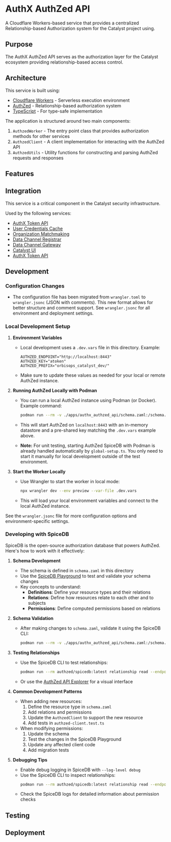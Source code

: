 # AuthX AuthZed API

A Cloudflare Workers-based service that provides a centralized Relationship-based Authorization system for the Catalyst project using.

## Purpose

The AuthX AuthZed API serves as the authorization layer for the Catalyst ecosystem providing relationship-based access control.

## Architecture

This service is built using:

- [Cloudflare Workers](https://developers.cloudflare.com/workers/) - Serverless execution environment
- [AuthZed](https://authzed.com/) - Relationship-based authorization system
- [TypeScript](https://www.typescriptlang.org/) - For type-safe implementation

The application is structured around two main components:

1. `AuthzedWorker` - The entry point class that provides authorization methods for other services
2. `AuthzedClient` - A client implementation for interacting with the AuthZed API
3. `AuthzedUtils` - Utility functions for constructing and parsing AuthZed requests and responses

## Features

## Integration

This service is a critical component in the Catalyst security infrastructure.

Used by the following services:

- [AuthX Token API](../authx_token_api/README.md)
- [User Credentials Cache](../user-credentials-cache/README.md)
- [Organization Matchmaking](../organization_matchmaking/README.md)
- [Data Channel Registrar](../data_channel_registrar/README.md)
- [Data Channel Gateway](../data_channel_gateway/README.md)
- [Catalyst UI](../catalyst-ui/README.md)
- [AuthX Token API](../authx_token_api/README.md)

## Development

### Configuration Changes

- The configuration file has been migrated from `wrangler.toml` to `wrangler.jsonc` (JSON with comments). This new format allows for better structure and comment support. See `wrangler.jsonc` for all environment and deployment settings.

### Local Development Setup

1. **Environment Variables**
   - Local development uses a `.dev.vars` file in this directory. Example:

     ```env
     AUTHZED_ENDPOINT="http://localhost:8443"
     AUTHZED_KEY="atoken"
     AUTHZED_PREFIX="orbisops_catalyst_dev/"
     ```

   - Make sure to update these values as needed for your local or remote AuthZed instance.

2. **Running AuthZed Locally with Podman**
   - You can run a local AuthZed instance using Podman (or Docker). Example command:

     ```sh
     podman run --rm -v ./apps/authx_authzed_api/schema.zaml:/schema.zaml:ro -p 8443:8443 --detach --name authzed-container authzed/spicedb:latest serve-testing --http-enabled --skip-release-check=true --log-level debug --load-configs ./schema.zaml
     ```

   - This will start AuthZed on `localhost:8443` with an in-memory datastore and a pre-shared key matching the `.dev.vars` example above.
   - **Note:** For unit testing, starting AuthZed SpiceDB with Podman is already handled automatically by `global-setup.ts`. You only need to start it manually for local development outside of the test environment.

3. **Start the Worker Locally**
   - Use Wrangler to start the worker in local mode:

     ```sh
     npx wrangler dev --env preview --var-file .dev.vars
     ```

   - This will load your local environment variables and connect to the local AuthZed instance.

See the `wrangler.jsonc` file for more configuration options and environment-specific settings.

### Developing with SpiceDB

SpiceDB is the open-source authorization database that powers AuthZed. Here's how to work with it effectively:

1. **Schema Development**
   - The schema is defined in `schema.zaml` in this directory
   - Use the [SpiceDB Playground](https://play.authzed.com/) to test and validate your schema changes
   - Key concepts to understand:
     - **Definitions**: Define your resource types and their relations
     - **Relations**: Define how resources relate to each other and to subjects
     - **Permissions**: Define computed permissions based on relations

2. **Schema Validation**
   - After making changes to `schema.zaml`, validate it using the SpiceDB CLI:
     ```sh
     podman run --rm -v ./apps/authx_authzed_api/schema.zaml:/schema.zaml:ro authzed/spicedb:latest validate /schema.zaml
     ```

3. **Testing Relationships**
   - Use the SpiceDB CLI to test relationships:
     ```sh
     podman run --rm authzed/spicedb:latest relationship read --endpoint localhost:8443 --token atoken
     ```
   - Or use the [AuthZed API Explorer](https://app.authzed.com/) for a visual interface

4. **Common Development Patterns**
   - When adding new resources:
     1. Define the resource type in `schema.zaml`
     2. Add relations and permissions
     3. Update the `AuthzedClient` to support the new resource
     4. Add tests in `authzed-client.test.ts`
   - When modifying permissions:
     1. Update the schema
     2. Test the changes in the SpiceDB Playground
     3. Update any affected client code
     4. Add migration tests

5. **Debugging Tips**
   - Enable debug logging in SpiceDB with `--log-level debug`
   - Use the SpiceDB CLI to inspect relationships:
     ```sh
     podman run --rm authzed/spicedb:latest relationship read --endpoint localhost:8443 --token atoken
     ```
   - Check the SpiceDB logs for detailed information about permission checks

## Testing

## Deployment

